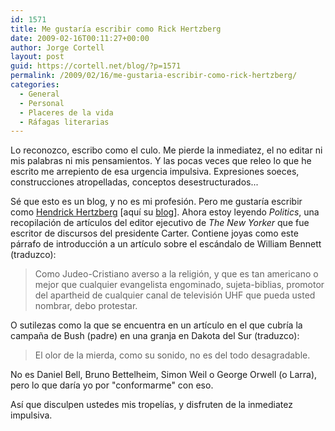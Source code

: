 ```yaml
---
id: 1571
title: Me gustaría escribir como Rick Hertzberg
date: 2009-02-16T00:11:27+00:00
author: Jorge Cortell
layout: post
guid: https://cortell.net/blog/?p=1571
permalink: /2009/02/16/me-gustaria-escribir-como-rick-hertzberg/
categories:
  - General
  - Personal
  - Placeres de la vida
  - Ráfagas literarias
---
```

Lo reconozco, escribo como el culo. Me pierde la inmediatez, el no editar ni mis palabras ni mis pensamientos. Y las pocas veces que releo lo que he escrito me arrepiento de esa urgencia impulsiva. Expresiones soeces, construcciones atropelladas, conceptos desestructurados...

Sé que esto es un blog, y no es mi profesión. Pero me gustaría escribir como <a title="https://en.wikipedia.org/wiki/Hendrik_Hertzberg" href="https://en.wikipedia.org/wiki/Hendrik_Hertzberg" target="_blank">Hendrick Hertzberg</a> [aquí su <a title="https://www.newyorker.com/online/blogs/hendrikhertzberg/" href="https://www.newyorker.com/online/blogs/hendrikhertzberg/" target="_blank">blog</a>]. Ahora estoy leyendo _Politics_, una recopilación de artículos del editor ejecutivo de _The New Yorker_ que fue escritor de discursos del presidente Carter. Contiene joyas como este párrafo de introducción a un artículo sobre el escándalo de William Bennett (traduzco):

> Como Judeo-Cristiano averso a la religión, y que es tan americano o mejor que cualquier evangelista engominado, sujeta-biblias, promotor del apartheid de cualquier canal de televisión UHF que pueda usted nombrar, debo protestar.

O sutilezas como la que se encuentra en un artículo en el que cubría la campaña de Bush (padre) en una granja en Dakota del Sur (traduzco):

> El olor de la mierda, como su sonido, no es del todo desagradable.

No es Daniel Bell, Bruno Bettelheim, Simon Weil o George Orwell (o Larra), pero lo que daría yo por "conformarme" con eso.

Así que disculpen ustedes mis tropelías, y disfruten de la inmediatez impulsiva.